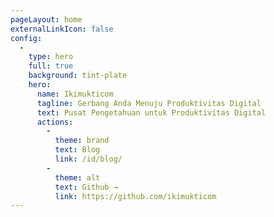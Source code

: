 ```yaml
---
pageLayout: home
externalLinkIcon: false
config:
  -
    type: hero
    full: true
    background: tint-plate
    hero:
      name: Ikimukticom
      tagline: Gerbang Anda Menuju Produktivitas Digital
      text: Pusat Pengetahuan untuk Produktivitas Digital
      actions:
        -
          theme: brand
          text: Blog
          link: /id/blog/
        -
          theme: alt
          text: Github →
          link: https://github.com/ikimukticom
---
```

